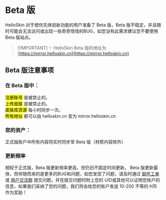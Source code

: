 # Beta 版

HelloSkin 对于想优先体验新功能的用户准备了 Beta 版，Beta 版不稳定，并且随时可能会无法访问或出现一些奇奇怪怪的BUG，如您没有此需求建议您不要使用 Beta 版站点。

> [!IMPORTANT] ✨ HelloSkin Beta 版的地址为
> [https://mirror.helloskin.cn](https://mirror.helloskin.cn)

## Beta 版注意事项

### 在 Beta 版中：<br>
<mark>注册账号</mark> 是被禁止的。<br>
<mark>上传皮肤</mark> 是被禁止的。<br>
<mark>皮肤库资源</mark> 每小时同步一次。<br>
<mark>所有地址</mark> 都可以由 helloskin.cn 变为 mirror.helloskin.cn


### 您的资产：

正式版账户中所有内容将实时同步至 Beta 版（材质内容除外）

### 更新频率

相较于正式版，Beta 版更新频率更高，但仍旧不固定时间更新。
Beta 版更新最快，但伴随而来的是更多的BUG和问题，如您发现了问题，请及时通过 [邮件工单](../email.md) 或 [用户交流群](../user-group.md) 提交问题，并在提交问题时附上您的 UID或其他可以证明您账户的信息，如果我们采纳了您的问题，我们将会给您的账户发送 10-200 不等的 H币 作为奖励！
